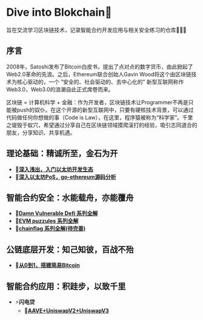 # Dive into Blokchain🌟

旨在交流学习区块链技术，记录智能合约开发应用与相关安全练习的仓库🚀🚀🚀


## 序言 
2008年，Satoshi发布了Bitcoin白皮书，提出了点对点的数字货币，由此掀起了Web2.0革命的先浪。之后，Ethereum联合创始人Gavin Wood将这个由区块链技术为核心驱动的，一个 “安全的、社会驱动的、去中心化的” 新型互联网称作Web3.0，Web3.0的浪潮自此正式席卷而来。

区块链 = 计算机科学 + 金融：作为开发者，区块链技术让Programmer不再是只能被push的奴仆。在这个开源的新型互联网中，只要有硬核技术背景，可以通过代码做任何你想做的事（Code is Law），在这里，程序猿被称为“科学家”。千里之堤毁于蚁穴，希望通过分享自己在区块链领域摸爬滚打的经验，吸引志同道合的朋友，分享知识、共享机遇。

## 理论基础：精诚所至，金石为开

+ **🔗[深入浅出，入门以太坊开发生态](https://github.com/DessertHeart/Dive-Into-Blockchain/tree/main/LearnBlockchain/LaernEthereum/Dapp%E5%BC%80%E5%8F%91%E5%85%A5%E9%97%A8)**
+ **🔗[深入以太坊PoS，go-ethereum源码分析](https://github.com/DessertHeart/Dive-Into-Blockchain/tree/main/LearnBlockchain)**

## 智能合约安全：水能载舟，亦能覆舟

+ **🔗[Damn Vulnerable Defi 系列全解](https://github.com/DessertHeart/DiveIntoBlockchain/tree/main/safeBlockchain/DamnVulnerableDefi)**
+ **🔗[EVM puzzules 系列全解](https://github.com/DessertHeart/Dive-Into-Blockchain/tree/main/safeBlockchain/EVM_Puzzles)**
+ **🔗[chainflag 系列全解(待完善)](https://github.com/DessertHeart/Dive-Into-Blockchain/tree/main/safeBlockchain/Chainflag)**

## 公链底层开发：知己知彼，百战不殆

+ **🔗[从0到1，搭建简易Bitcoin](https://github.com/DessertHeart/Dive-Into-Blockchain/tree/main/DevBlockchain/Mini_Bitcoin)**

## 智能合约应用：积跬步，以致千里

+ :zap:**闪电贷**
  + **🔗[AAVE+UniswapV2+UniswapV3](https://github.com/DessertHeart/Dive-Into-Blockchain/tree/main/PlayBlockchain)**
